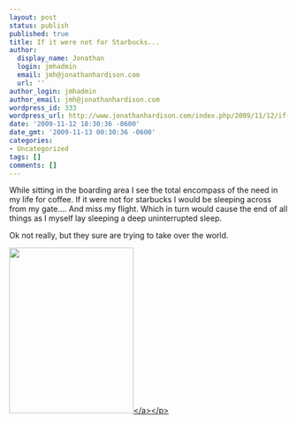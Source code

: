 ```yaml
---
layout: post
status: publish
published: true
title: If it were not for Starbucks...
author:
  display_name: Jonathan
  login: jmhadmin
  email: jmh@jonathanhardison.com
  url: ''
author_login: jmhadmin
author_email: jmh@jonathanhardison.com
wordpress_id: 333
wordpress_url: http://www.jonathanhardison.com/index.php/2009/11/12/if-it-were-not-for-starbucks/
date: '2009-11-12 18:30:36 -0600'
date_gmt: '2009-11-13 00:30:36 -0600'
categories:
- Uncategorized
tags: []
comments: []
---
```

<p>While sitting in the boarding area I see the total encompass of the need in my life for coffee. If it were not for starbucks I would be sleeping across from my gate.... And miss my flight. Which in turn would cause the end of all things as I myself lay sleeping a deep uninterrupted sleep.</p>
<p>Ok not really, but they sure are trying to take over the world. </p>
<p><a href="http:&#47;&#47;www.jonathanhardison.com&#47;wp-content&#47;uploads&#47;2009&#47;11&#47;p_1600_1200_E35B675F-415C-4521-B60C-94DB3BE55D77.jpeg"><img src="http:&#47;&#47;www.jonathanhardison.com&#47;wp-content&#47;uploads&#47;2009&#47;11&#47;p_1600_1200_E35B675F-415C-4521-B60C-94DB3BE55D77.jpeg" alt="" width="225" height="300" class="alignnone size-full wp-image-364" &#47;><&#47;a><&#47;p></p>

